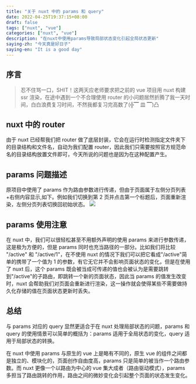 ```yaml
---
title: "关于 nuxt 中的 params 和 query"
date: 2022-04-25T19:37:15+08:00
draft: false
tags: ["nuxt", "vue"]
categories: ["nuxt", "vue"]
description: "在nuxt中使用params导致局部状态变化引起全局状态更新"
saying-zh: "今天真是好日子"
saying-en: "It is a good day"
---
```


## 序言

> 忍不住骂一口，SHIT！这两天应老师要求把之前的 vue 项目用 nuxt 构建 ssr 渲染，在途中遇到一个不合理使用 router 的小问题居然折腾了我一天时间，白白浪费复习时间，不然我都复习完高数了(╬▔ 皿 ▔)凸

## nuxt 中的 router

由于 nuxt 已经帮我们把 router 做了底层封装，它会在运行时检测指定文件夹下的目录结构和文件名，自动为我们配置 router，因此我们只需要按照官方规范命名的目录结构放置文件即可，今天所说的问题也是因为在这种配置产生。

## params 问题描述

原项目中使用了 params 作为路由参数进行传递，但由于页面属于左侧分页列表+右侧内容显示,如下。例如我们切换到第 2 页并点击第一个标题后，页面重新渲染，左侧分页列表切换回初始状态。
![](/images/issue_nuxt_01.png)

## params 使用注意

在 nuxt 中，我们可以很轻松甚至不用额外声明的使用 params 来进行参数传递，这是极为方便的，但是 params 同时也充当路径的一部分。比如我们将比较 "/active" 和 "/active/1"，在不使用 nuxt 的情况下我们可以把它看成"/active"简单的携带了一个值为 1 的参数，有它无它并不会影响页面状态的变化，但是在使用了 nuxt 后，这个 params 既会被当成可传递的值也会被认为是需要跳转到"/active"的子路由，即跳转一个新的页面状态，因此当 params 的值发生改变时，nuxt 会帮助我们对页面会重新进行渲染，这一操作就会使得某些不需要做持久化存储的值在页面状态更新时丢失。

## 总结

与 params 对应的 query 显然更适合于在 nuxt 处理局部状态的问题，params 和 query 的使用情景可以简单的概括为：params 适用于全局状态的变化，query 适用于局部状态的转换。

在 nuxt 中使用 params 与原生的 vue 上是略有不同的，原生 vue 的组件之间都是独立的、模块化的，页面创作自由度高，params 只是简单的被当作一个路由参数。而 nuxt 更像一个以路由为中心的 vue 集大成者（路由驱动模式），params 多担当了路由跳转的作用，路由之间的微妙变化会引起整个页面的状态发生变化。
